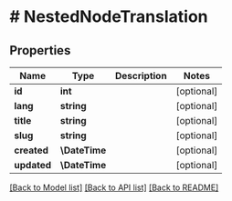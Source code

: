 # # NestedNodeTranslation

## Properties

Name | Type | Description | Notes
------------ | ------------- | ------------- | -------------
**id** | **int** |  | [optional]
**lang** | **string** |  | [optional]
**title** | **string** |  | [optional]
**slug** | **string** |  | [optional]
**created** | **\DateTime** |  | [optional]
**updated** | **\DateTime** |  | [optional]

[[Back to Model list]](../../README.md#models) [[Back to API list]](../../README.md#endpoints) [[Back to README]](../../README.md)
